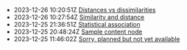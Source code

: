 * 2023-12-26 10:20:51Z [Distances vs dissimilarities](../4)
* 2023-12-26 10:27:54Z [Similarity and distance](../3)
* 2023-12-25 21:36:51Z [Statistical association](../2)
* 2023-12-25 20:48:24Z [Sample content node](../1)
* 2023-12-25 11:46:02Z [Sorry, planned but not yet available](../0)
